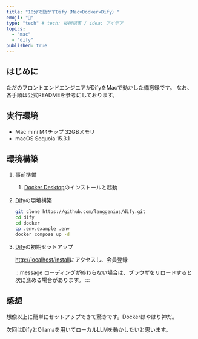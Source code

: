 ```yaml
---
title: "10分で動かすDify（Mac×Docker×Dify）"
emoji: "🐷"
type: "tech" # tech: 技術記事 / idea: アイデア
topics:
  - "mac"
  - "dify"
published: true
---
```


## はじめに

ただのフロントエンドエンジニアがDifyをMacで動かした備忘録です。
なお、各手順は公式READMEを参考にしております。

## 実行環境

- Mac mini M4チップ 32GBメモリ
- macOS Sequoia 15.3.1

## 環境構築

1. 事前準備

   1. [Docker Desktop](https://www.docker.com/ja-jp/)のインストールと起動

1. [Dify](https://github.com/langgenius/dify)の環境構築

   ```bash
   git clone https://github.com/langgenius/dify.git
   cd dify
   cd docker
   cp .env.example .env
   docker compose up -d
   ```

1. [Dify](https://github.com/langgenius/dify)の初期セットアップ

   [http://localhost/install](http://localhost/install)にアクセスし、会員登録

   :::message
   ローディングが終わらない場合は、ブラウザをリロードすると次に進める場合があります。
   :::

## 感想

想像以上に簡単にセットアップできて驚きです。Dockerはやはり神だ。

次回はDifyとOllamaを用いてローカルLLMを動かしたいと思います。

